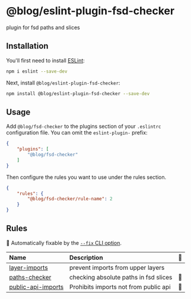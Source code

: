 # @blog/eslint-plugin-fsd-checker

plugin for fsd paths and slices

## Installation

You'll first need to install [ESLint](https://eslint.org/):

```sh
npm i eslint --save-dev
```

Next, install `@blog/eslint-plugin-fsd-checker`:

```sh
npm install @blog/eslint-plugin-fsd-checker --save-dev
```

## Usage

Add `@blog/fsd-checker` to the plugins section of your `.eslintrc` configuration file. You can omit the `eslint-plugin-` prefix:

```json
{
    "plugins": [
        "@blog/fsd-checker"
    ]
}
```


Then configure the rules you want to use under the rules section.

```json
{
    "rules": {
        "@blog/fsd-checker/rule-name": 2
    }
}
```

## Rules

<!-- begin auto-generated rules list -->

🔧 Automatically fixable by the [`--fix` CLI option](https://eslint.org/docs/user-guide/command-line-interface#--fix).

| Name                                                   | Description                           | 🔧 |
| :----------------------------------------------------- | :------------------------------------ | :- |
| [layer-imports](docs/rules/layer-imports.md)           | prevent imports from upper layers     |    |
| [paths-checker](docs/rules/paths-checker.md)           | checking absolute paths in fsd slices | 🔧 |
| [public-api-imports](docs/rules/public-api-imports.md) | Prohibits imports not from public api | 🔧 |

<!-- end auto-generated rules list -->


